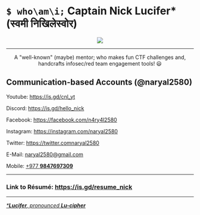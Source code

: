 # `$ who\am\i;` Captain Nick Lucifer* (स्वमी निखिलेस्वोर)
<div align="center">
<img src="https://cdn.discordapp.com/avatars/842764581498912778/9b45fa8d01f1ff92d74833d5253e9132.png?size=4096)"/>
<hr>
A "well-known" (maybe) mentor; who makes fun CTF challenges and, handcrafts infosec/red team engagement tools! 😃
</div>

## Communication-based Accounts (@naryal2580)
Youtube: https://is.gd/cnl_yt

Discord: https://is.gd/hello_nick

Facebook: https://facebook.com/n4ry4l2580

Instagram: https://instagram.com/naryal2580

Twitter: https://twitter.comnaryal2580

E-Mail: <a href="mailto:naryal2580@gmail.com" target="_blank">naryal2580@gmail.com</a>

Mobile: <a href="https://is.gd/call_nick">+977 **9847697309**</a>

---

### Link to Résumé: https://is.gd/resume_nick

---
<u>_***Lucifer**, pronounced **Lu-cipher**_</u>
